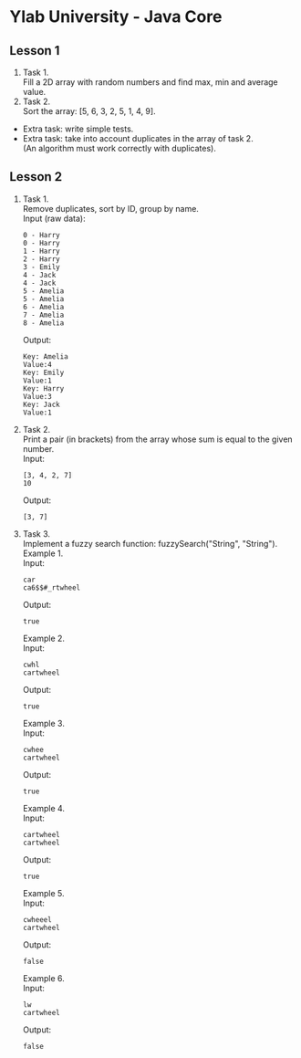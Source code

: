 # Ylab University - Java Core

## Lesson 1
1) Task 1.\
   Fill a 2D array with random numbers and find max, min and average value.
2) Task 2.\
   Sort the array: [5, 6, 3, 2, 5, 1, 4, 9].
* Extra task: write simple tests.
* Extra task: take into account duplicates in the array of task 2.\
(An algorithm must work correctly with duplicates).

## Lesson 2
1) Task 1.\
   Remove duplicates, sort by ID, group by name.\
   Input (raw data):
   ```
   0 - Harry
   0 - Harry
   1 - Harry
   2 - Harry
   3 - Emily
   4 - Jack
   4 - Jack
   5 - Amelia
   5 - Amelia
   6 - Amelia
   7 - Amelia
   8 - Amelia
   ```
   Output:
   ```
   Key: Amelia
   Value:4
   Key: Emily
   Value:1
   Key: Harry
   Value:3
   Key: Jack
   Value:1
   ```
2) Task 2.\
   Print a pair (in brackets) from the array whose sum is equal to the given number.\
   Input:
   ```
   [3, 4, 2, 7]
   10
   ```
   Output:
   ```
   [3, 7]
   ```
3) Task 3.\
   Implement a fuzzy search function: fuzzySearch("String", "String").\
   Example 1.\
   Input:
   ```
   car
   ca6$$#_rtwheel
   ```
   Output:
   ```
   true
   ```
   Example 2.\
   Input:
   ```
   cwhl
   cartwheel
   ```
   Output:
   ```
   true
   ```
   Example 3.\
   Input:
   ```
   cwhee
   cartwheel
   ```
   Output:
   ```
   true
   ```
   Example 4.\
   Input:
   ```
   cartwheel
   cartwheel
   ```
   Output:
   ```
   true
   ```
   Example 5.\
   Input:
   ```
   cwheeel
   cartwheel
   ```
   Output:
   ```
   false
   ```
   Example 6.\
   Input:
   ```
   lw
   cartwheel
   ```
   Output:
   ```
   false
   ```

